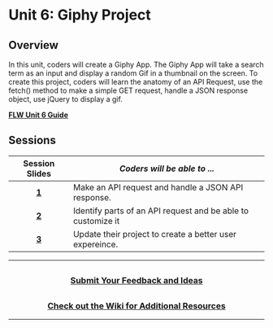 # Unit 6: Giphy Project

## Overview

In this unit, coders will create a Giphy App. The Giphy App will take a search term as an input and display a random Gif in a thumbnail on the screen. To create this project, coders will learn the anatomy of an API Request, use the fetch() method to make a simple GET request, handle a JSON response object, use jQuery to display a gif.

[**FLW Unit 6 Guide**](https://docs.google.com/document/d/1InkAl0p6BTGL93wnsdIt3fkC9RzU-srfG2dOc2Q4dZs/edit)

## Sessions

|                                                       Session Slides                                                       | _Coders will be able to ..._                                 |
| :------------------------------------------------------------------------------------------------------------------------: | ------------------------------------------------------------ |
| [**1**](https://docs.google.com/presentation/d/15RNMZvvxmd8Us-whTwU4hAPQaMMmC3hRBrafsQoPOVQ/edit?usp=sharing) | Make an API request and handle a JSON API response.          |
|       [**2**](https://docs.google.com/presentation/d/1fG71V2c4ZXny99-hhEApZYHXfI9GpNhDLrL-BCf8GXo/edit?usp=sharing)        | Identify parts of an API request and be able to customize it |
|       [**3**](https://docs.google.com/presentation/d/1yHKABYdIzn7MfK0u_hEOxDwBna1KJjDoHyDa67G8doI/edit?usp=sharing)        | Update their project to create a better user expereince.     |

---
## <h3 align="center"><a href="https://docs.google.com/forms/d/e/1FAIpQLSc4oUNSthmU63TqlzUOOWd3buX3tGVIPRNDm0tsLB_nOONRLQ/viewform">Submit Your Feedback and Ideas</a></h3>

## <h3 align="center"><a href="https://github.com/itscodenation/curriculum-21-22/wiki">Check out the Wiki for Additional Resources</a></h3>

---
